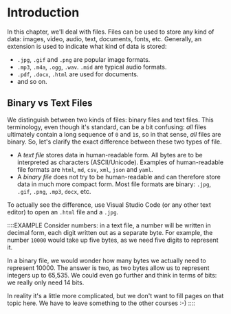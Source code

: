 # Introduction

In this chapter, we'll deal with files.
Files can be used to store any kind of data: images, video, audio, text, documents, fonts, etc.
Generally, an extension is used to indicate what kind of data is stored:

* `.jpg`, `.gif` and `.png` are popular image formats.
* `.mp3`, `.m4a`, `.ogg`, `.wav`. `.mid` are typical audio formats.
* `.pdf`, `.docx`, `.html` are used for documents.
* and so on.

## Binary vs Text Files

We distinguish between two kinds of files: binary files and text files.
This terminology, even though it's standard, can be a bit confusing: *all* files ultimately contain a long sequence of `0` and `1`s, so in that sense, *all* files are binary.
So, let's clarify the exact difference between these two types of file.

* A *text file* stores data in human-readable form.
  All bytes are to be interpreted as characters (ASCII/Unicode).
  Examples of human-readable file formats are `html`, `md`, `csv`, `xml`, `json` and `yaml`.
* A *binary file* does not try to be human-readable and can therefore store data in much more compact form.
  Most file formats are binary: `.jpg`, `.gif`, `.png`, `.mp3`, `docx`, etc.

To actually see the difference, use Visual Studio Code (or any other text editor) to open an `.html` file and a `.jpg`.

::::EXAMPLE
Consider numbers: in a text file, a number will be written in decimal form, each digit written out as a separate byte.
For example, the number `10000` would take up five bytes, as we need five digits to represent it.

In a binary file, we would wonder how many bytes we actually need to represent 10000.
The answer is two, as two bytes allow us to represent integers up to 65,535.
We could even go further and think in terms of bits: we really only need 14 bits.

In reality it's a little more complicated, but we don't want to fill pages on that topic here.
We have to leave something to the other courses :-)
::::
